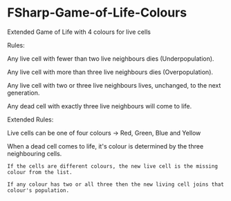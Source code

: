 # FSharp-Game-of-Life-Colours

Extended Game of Life with 4 colours for live cells

Rules:

Any live cell with fewer than two live neighbours dies (Underpopulation).

Any live cell with more than three live neighbours dies (Overpopulation).

Any live cell with two or three live neighbours lives, unchanged, to the next generation.

Any dead cell with exactly three live neighbours will come to life.

Extended Rules:

Live cells can be one of four colours -> Red, Green, Blue and Yellow

When a dead cell comes to life, it's colour is determined by the three neighbouring cells.

	If the cells are different colours, the new live cell is the missing colour from the list.
	
	If any colour has two or all three then the new living cell joins that colour's population.
